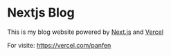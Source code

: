 # Nextjs Blog



This is my blog website powered by [Next.js](https://nextjs.org/learn) and [Vercel](https://vercel.com/)

For  visite: https://vercel.com/panfen